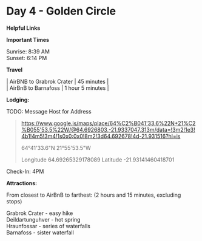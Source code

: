 # Day 4 - Golden Circle


__Helpful Links__


__Important Times__  

Sunrise: 8:39 AM  
Sunset: 6:14 PM  



__Travel__  

|  AirBNB to Grabrok Crater  |  45 minutes  |   
|  AirBnB to Barnafoss |  1 hour 5 minutes  |   


__Lodging:__ 

TODO: Message Host for Address

> https://www.google.is/maps/place/64%C2%B041'33.6%22N+21%C2%B055'53.5%22W/@64.6926803,-21.9337047,313m/data=!3m2!1e3!4b1!4m5!3m4!1s0x0:0x0!8m2!3d64.692678!4d-21.931516?hl=is
> 
> 64°41'33.6"N 21°55'53.5"W
> 
> Longitude 64.69265329178089
> Latitude -21.93141460418701

Check-In: 4PM  


__Attractions:__

From closest to AirBnB to farthest: (2 hours and 15 minutes, excluding stops)

Grabrok Crater -  easy hike  
Deildartunguhver - hot spring  
Hraunfossar - series of waterfalls  
Barnafoss - sister waterfall  




